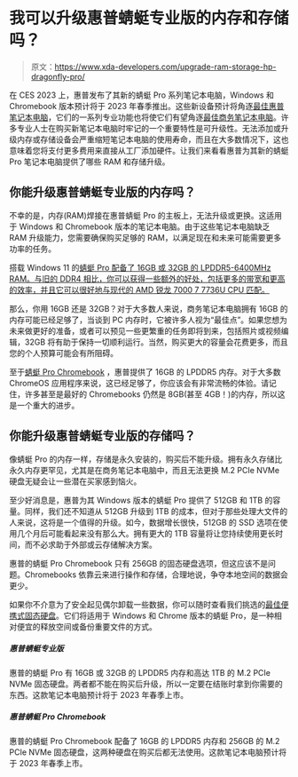 # 我可以升级惠普蜻蜓专业版的内存和存储吗？

> 原文：<https://www.xda-developers.com/upgrade-ram-storage-hp-dragonfly-pro/>

在 CES 2023 上，惠普发布了其新的蜻蜓 Pro 系列笔记本电脑，Windows 和 Chromebook 版本预计将于 2023 年春季推出。这些新设备预计将角逐[最佳惠普笔记本电脑](https://www.xda-developers.com/best-hp-laptops/)，它们的一系列专业功能也将使它们有望角逐[最佳商务笔记本电脑](https://www.xda-developers.com/best-business-laptops/)。许多专业人士在购买新笔记本电脑时牢记的一个重要特性是可升级性。无法添加或升级内存或存储设备会严重缩短笔记本电脑的使用寿命，而且在大多数情况下，这也意味着您将支付更多费用来直接从工厂添加硬件。让我们来看看惠普为其新的蜻蜓 Pro 笔记本电脑提供了哪些 RAM 和存储升级。

## 你能升级惠普蜻蜓专业版的内存吗？

不幸的是，内存(RAM)焊接在惠普蜻蜓 Pro 的主板上，无法升级或更换。这适用于 Windows 和 Chromebook 版本的笔记本电脑。由于这些笔记本电脑缺乏 RAM 升级能力，您需要确保购买足够的 RAM，以满足现在和未来可能需要更多功率的任务。

搭载 Windows 11 的[蜻蜓 Pro 配备了 16GB 或 32GB 的 LPDDR5-6400MHz RAM。与旧的 DDR4 相比，你可以获得一些额外的好处，包括更多的带宽和更高的效率，并且它可以很好地与现代的 AMD 锐龙 7000 7 7736U CPU 匹配。](https://www.xda-developers.com/hp-dragonfly-pro/)

那么，你用 16GB 还是 32GB？对于大多数人来说，商务笔记本电脑拥有 16GB 的内存可能已经足够了，当谈到 PC 内存时，它被许多人视为“最佳点”。如果您想为未来做更好的准备，或者可以预见一些更繁重的任务即将到来，包括照片或视频编辑，32GB 将有助于保持一切顺利运行。当然，购买更大的容量会花费更多，而且您的个人预算可能会有所阻碍。

至于[蜻蜓 Pro Chromebook](https://www.xda-developers.com/hp-dragonfly-pro-chromebook/) ，惠普提供了 16GB 的 LPDDR5 内存。对于大多数 ChromeOS 应用程序来说，这已经足够了，你应该会有非常流畅的体验。请记住，许多甚至是最好的 Chromebooks 仍然是 8GB(甚至 4GB！)的内存，所以这是一个重大的进步。

## 你能升级惠普蜻蜓专业版的存储吗？

像蜻蜓 Pro 的内存一样，存储是永久安装的，购买后不能升级。拥有永久存储比永久内存更罕见，尤其是在商务笔记本电脑中，而且无法更换 M.2 PCIe NVMe 硬盘无疑会让一些潜在买家感到恼火。

至少好消息是，惠普为其 Windows 版本的蜻蜓 Pro 提供了 512GB 和 1TB 的容量。同样，我们还不知道从 512GB 升级到 1TB 的成本，但对于那些处理大文件的人来说，这将是一个值得的升级。如今，数据增长很快，512GB 的 SSD 选项在使用几个月后可能看起来没有那么大。拥有更大的 1TB 容量将让您持续使用更长时间，而不必求助于外部或云存储解决方案。

惠普的蜻蜓 Pro Chromebook 只有 256GB 的固态硬盘选项，但这应该不是问题。Chromebooks 依靠云来进行操作和存储，合理地说，争夺本地空间的数据会更少。

如果你不介意为了安全起见偶尔卸载一些数据，你可以随时查看我们挑选的[最佳便携式固态硬盘](https://www.xda-developers.com/best-portable-ssd/)。它们将适用于 Windows 和 Chrome 版本的蜻蜓 Pro，是一种相对便宜的释放空间或备份重要文件的方式。

##### 惠普蜻蜓专业版

惠普的蜻蜓 Pro 有 16GB 或 32GB 的 LPDDR5 内存和高达 1TB 的 M.2 PCIe NVMe 固态硬盘。两者都不能在购买后升级，所以一定要在结账时拿到你需要的东西。这款笔记本电脑预计将于 2023 年春季上市。

##### 惠普蜻蜓 Pro Chromebook

惠普的蜻蜓 Pro Chromebook 配备了 16GB 的 LPDDR5 内存和 256GB 的 M.2 PCIe NVMe 固态硬盘，这两种硬盘在购买后都无法使用。这款笔记本电脑预计将于 2023 年春季上市。